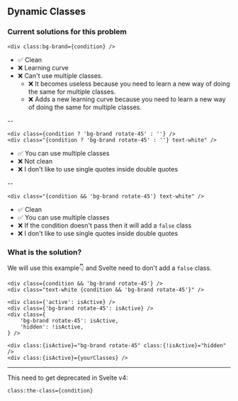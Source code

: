## Dynamic Classes

### Current solutions for this problem

```Svelte
<div class:bg-brand={condition} />
```

- ✅ Clean
- ❌ Learning curve
- ❌ Can't use multiple classes.
	* ❌ It becomes useless because you need to learn a new way of doing the same for multiple classes.
	* ❌ Adds a new learning curve because you need to learn a new way of doing the same for multiple classes.

--

```Svelte
<div class={condition ? 'bg-brand rotate-45' : ''} />
<div class="{condition ? 'bg-brand rotate-45' : ''} text-white" />
```

- ✅ You can use multiple classes
- ❌ Not clean
- ❌ I don't like to use single quotes inside double quotes

--

```Svelte
<div class="{condition && 'bg-brand rotate-45'} text-white" />
```

- ✅ Clean
- ✅ You can use multiple classes
- ❌ If the condition doesn't pass then it will add a `false` class
- ❌ I don't like to use single quotes inside double quotes

### What is the solution?

We will use this example👇 and Svelte need to don't add a `false` class.

```Svelte
<div class={condition && 'bg-brand rotate-45'} />
<div class="text-white {condition && 'bg-brand rotate-45'}" />
```

```Svelte
<div class={'active': isActive} />
<div class={'bg-brand rotate-45': isActive} />
<div class={
	'bg-brand rotate-45': isActive,
	'hidden': !isActive,
} />

<div class:{isActive}="bg-brand rotate-45" class:{!isActive}="hidden" />
<div class:{isActive}={yourClasses} />
```

---

This need to get deprecated in Svelte v4:

```
class:the-class={condition}
```
